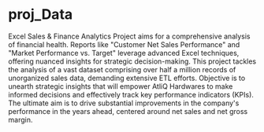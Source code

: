 # proj_Data
Excel Sales &amp; Finance Analytics Project aims for a comprehensive analysis of financial health. Reports like "Customer Net Sales Performance" and "Market Performance vs. Target" leverage advanced Excel techniques, offering nuanced insights for strategic decision-making.
This project tackles the analysis of a vast dataset comprising over half a million records of unorganized sales data, demanding extensive ETL efforts.  Objective is to unearth strategic insights that will empower AtliQ Hardwares to make informed decisions and effectively track key performance indicators (KPIs). The ultimate aim is to drive substantial improvements in the company's performance in the years ahead, centered around net sales and net gross margin.
